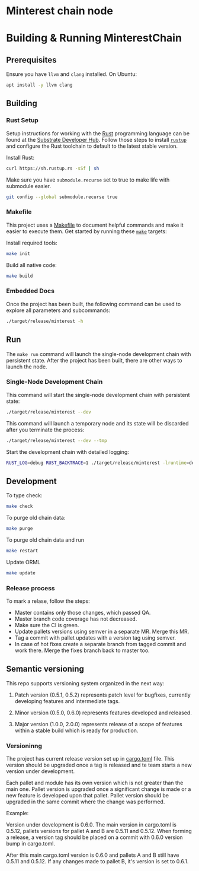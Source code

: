 # Minterest chain node


# Building & Running MinterestChain


## Prerequisites

Ensure you have `llvm` and `clang` installed. On Ubuntu:

```bash
apt install -y llvm clang
```

## Building

### Rust Setup

Setup instructions for working with the [Rust](https://www.rust-lang.org/) programming language can
be found at the
[Substrate Developer Hub](https://substrate.dev/docs/en/knowledgebase/getting-started). Follow those
steps to install [`rustup`](https://rustup.rs/) and configure the Rust toolchain to default to the
latest stable version.

Install Rust:

```bash
curl https://sh.rustup.rs -sSf | sh
```

Make sure you have `submodule.recurse` set to true to make life with submodule easier.

```bash
git config --global submodule.recurse true
```

### Makefile

This project uses a [Makefile](Makefile) to document helpful commands and make it easier to execute
them. Get started by running these [`make`](https://www.gnu.org/software/make/manual/make.html)
targets:


Install required tools:

```bash
make init
```

Build all native code:

```bash
make build
```

### Embedded Docs

Once the project has been built, the following command can be used to explore all parameters and
subcommands:

```sh
./target/release/minterest -h
```

## Run

The `make run` command will launch the single-node development chain with persistent state. After the project has been built, there are other ways to launch the node.

### Single-Node Development Chain

This command will start the single-node development chain with persistent state:

```bash
./target/release/minterest --dev
```

This command will launch a temporary node and its state will be discarded after you terminate the process:

```bash
./target/release/minterest --dev --tmp
```

Start the development chain with detailed logging:

```bash
RUST_LOG=debug RUST_BACKTRACE=1 ./target/release/minterest -lruntime=debug --dev
```

## Development

To type check:

```bash
make check
```

To purge old chain data:

```bash
make purge
```

To purge old chain data and run

```bash
make restart
```

Update ORML

```bash
make update
```
### Release process

To mark a relase, follow the steps:
* Master contains only those changes, which passed QA.
* Master branch code coverage has not decreased.
* Make sure the CI is green.
* Update pallets versions using semver in a separate MR. Merge this MR.
* Tag a commit with pallet updates with a version tag using semver.
* In case of hot fixes create a separate branch from tagged commit and work there. Merge the fixes branch back to master too.

## Semantic versioning

This repo supports versioning system organized in the next way:

1. Patch version (0.5.1, 0.5.2) represents patch level for bugfixes, currently developing features and intermediate tags.

2. Minor version (0.5.0, 0.6.0) represents features developed and released.

3. Major version (1.0.0, 2.0.0) represents release of a scope of features within a stable build which is ready for production.

### Versioninng

The project has current release version set up in [cargo.toml](cargo.toml) file. This version should be upgraded once a tag is released and te team starts a new version under development.

Each pallet and module has its own version which is not greater than the main one. Pallet version is upgraded once a significant change is made or a new feature is developed upon that pallet. Pallet version should be upgraded in the same commit where the change was performed.

Example:

Version under development is 0.6.0. The main version in cargo.toml is 0.5.12, pallets versions for pallet A and B are 0.5.11 and 0.5.12. When forming a release, a version tag should be placed on a commit with 0.6.0 version bump in cargo.toml. 

After this main cargo.toml version is 0.6.0 and pallets A and B still have 0.5.11 and 0.5.12. If any changes made to pallet B, it's version is set to 0.6.1.
